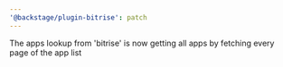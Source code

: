 ```yaml
---
'@backstage/plugin-bitrise': patch
---
```


The apps lookup from 'bitrise' is now getting all apps by fetching every page of the app list
